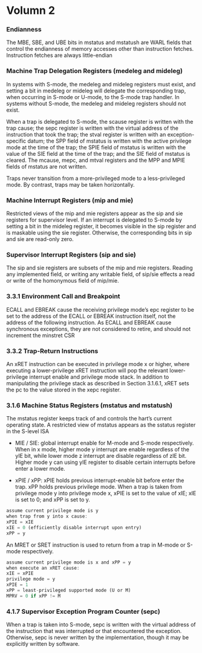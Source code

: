 # Volumn 2

### Endianness

The MBE, SBE, and UBE bits in mstatus and mstatush are WARL fields that control the endianness of memory accesses other than instruction fetches. Instruction fetches are always little-endian

### Machine Trap Delegation Registers (medeleg and mideleg)

In systems with S-mode, the medeleg and mideleg registers must exist, and setting a bit in medeleg or mideleg will delegate the corresponding trap, when occurring in S-mode or U-mode, to the S-mode trap handler. In systems without S-mode, the medeleg and mideleg registers should not
exist.

When a trap is delegated to S-mode, the scause register is written with the trap cause; the sepc register is written with the virtual address of the instruction that took the trap; the stval register is written with an exception-specific datum; the SPP field of mstatus is written with the active privilege mode at the time of the trap; the SPIE field of mstatus is written with the value of the SIE field at the time of the trap; and the SIE field of mstatus is cleared. The mcause, mepc, and mtval registers and the MPP and MPIE fields of mstatus are not written.

Traps never transition from a more-privileged mode to a less-privileged mode. By contrast, traps may be taken horizontally. 

### Machine Interrupt Registers (mip and mie)

Restricted views of the mip and mie registers appear as the sip and sie registers for supervisor level. If an interrupt is delegated to S-mode by setting a bit in the mideleg register, it becomes visible in the sip register and is maskable using the sie register. Otherwise, the corresponding bits in sip and sie are read-only zero.

### Supervisor Interrupt Registers (sip and sie)

The sip and sie registers are subsets of the mip and mie registers. Reading any implemented field, or writing any writable field, of sip/sie effects a read or write of the homonymous field of mip/mie.

### 3.3.1 Environment Call and Breakpoint

ECALL and EBREAK cause the receiving privilege mode’s epc register to be set to the address of the ECALL or EBREAK instruction itself, not the address of the following instruction. As ECALL and EBREAK cause synchronous exceptions, they are not considered to retire, and should not increment the minstret CSR

### 3.3.2 Trap-Return Instructions

An xRET instruction can be executed in privilege mode x or higher, where executing a lower-privilege xRET instruction will pop the relevant lower-privilege interrupt enable and privilege mode stack. In addition to manipulating the privilege stack as described in Section 3.1.6.1, xRET sets the pc to the value stored in the xepc register.

### 3.1.6 Machine Status Registers (mstatus and mstatush)

The mstatus register keeps track of and controls the hart’s current operating state. A restricted view of mstatus appears as the sstatus register in the S-level ISA

+ MIE / SIE: global interrupt enable for M-mode and S-mode respectively. When in x mode, higher mode y interrupt are enable regardless of the yIE bit, while lower mode z interrupt are disable regardless of zIE bit. Higher mode y can using yIE register to disable certain interrupts before enter a lower mode.

+ xPIE / xPP: xPIE holds previous interrupt-enable bit before enter the trap. xPP holds previous privilege mode. When a trap is taken from privilege mode y into privilege mode x, xPIE is set to the value of xIE; xIE is set to 0; and xPP is set to y.

```rs
assume current privilege mode is y
when trap from y into x cause:
xPIE = xIE
xIE = 0 (efficiently disable interrupt upon entry)
xPP = y
```

An MRET or SRET instruction is used to return from a trap in M-mode or S-mode respectively.

```rs
assume current privilege mode is x and xPP = y
when execute an xRET cause:
xIE = xPIE
privilege mode = y
xPIE = 1
xPP = least-privileged supported mode (U or M)
MPRV = 0 if xPP != M
```


### 4.1.7 Supervisor Exception Program Counter (sepc)

When a trap is taken into S-mode, sepc is written with the virtual address of the instruction that was interrupted or that encountered the exception. Otherwise, sepc is never written by the implementation, though it may be explicitly written by software.


